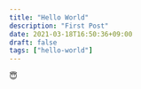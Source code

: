 ```yaml
---
title: "Hello World"
description: "First Post"
date: 2021-03-18T16:50:36+09:00
draft: false
tags: ["hello-world"]
---
```


:innocent:
